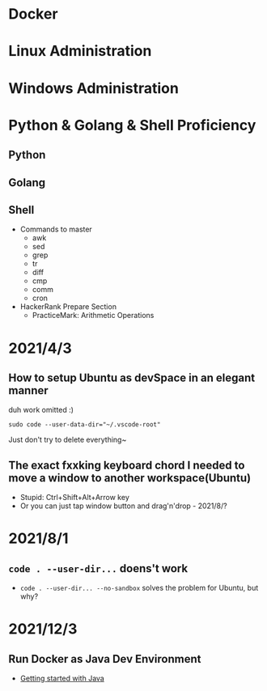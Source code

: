 # Docker 

# Linux Administration

# Windows Administration

# Python & Golang & Shell Proficiency
## Python
## Golang
## Shell
- Commands to master
  - awk
  - sed
  - grep
  - tr
  - diff
  - cmp
  - comm
  - cron
- HackerRank Prepare Section
  - PracticeMark: Arithmetic Operations
# 2021/4/3
## How to setup Ubuntu as devSpace in an elegant manner
duh work omitted :)
```
sudo code --user-data-dir="~/.vscode-root"
```
Just don't try to delete everything~

## The exact fxxking keyboard chord I needed to move a window to another workspace(Ubuntu)
- Stupid: Ctrl+Shift+Alt+Arrow key
- Or you can just tap window button and drag'n'drop  - 2021/8/?
# 2021/8/1
## `code . --user-dir...` doens't work
- `code . --user-dir... --no-sandbox` solves the problem for Ubuntu, but why? 

# 2021/12/3
## Run Docker as Java Dev Environment
- [Getting started with Java](https://docs.docker.com/language/java/develop/)